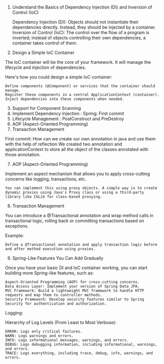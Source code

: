 1. Understand the Basics of Dependency Injection (DI) and Inversion of Control (IoC)

   Dependency Injection (DI): Objects should not instantiate their dependencies directly. Instead, they should be
   injected by a container.
   Inversion of Control (IoC): The control over the flow of a program is inverted; instead of objects controlling their
   own dependencies, a container takes control of them.

2. Design a Simple IoC Container

The IoC container will be the core of your framework. It will manage the lifecycle and injection of dependencies.

Here's how you could design a simple IoC container:

    Define components (@Component) or services that the container should manage.
    Register these components in a central ApplicationContext (container).
    Inject dependencies into these components when needed.

3. Support for Component Scanning
4. Implement Dependency Injection : Spring: First commit
5. Lifecycle Management : PostConstruct and PreDestroy
7. AOP (Aspect-Oriented Programming)
8. Transaction Management

First commit:
How can we create our own annotation in java and use them with the help of reflection
We created two annotation and applicationContext to store all the object of the classes annotated with those annotation.

7. AOP (Aspect-Oriented Programming)

Implement an aspect mechanism that allows you to apply cross-cutting concerns like logging, transactions, etc.

    You can implement this using proxy objects. A simple way is to create dynamic proxies using Java's Proxy class or using a third-party library like CGLib for class-based proxying.

8. Transaction Management

You can introduce a @Transactional annotation and wrap method calls in transactional logic, rolling back or committing
transactions based on exceptions.

Example:

    Define a @Transactional annotation and apply transaction logic before and after method execution using proxies.

9. Spring-Like Features You Can Add Gradually

Once you have your basic DI and IoC container working, you can start building more Spring-like features, such as:

    Aspect-Oriented Programming (AOP) for cross-cutting concerns.
    Data Access Layer: Implement your version of Spring Data JPA.
    MVC Framework: Build a lightweight MVC framework to handle HTTP requests and map them to controller methods.
    Security Framework: Develop security features similar to Spring Security for authentication and authorization.

Logging:

Hierarchy of Log Levels (From Least to Most Verbose):

    ERROR: Logs only critical failures.
    WARN: Logs warnings and errors.
    INFO: Logs informational messages, warnings, and errors.
    DEBUG: Logs debugging information, including informational, warnings, and errors.
    TRACE: Logs everything, including trace, debug, info, warnings, and errors.

